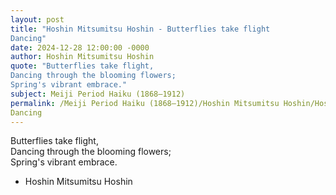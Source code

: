 ```yaml
---
layout: post
title: "Hoshin Mitsumitsu Hoshin - Butterflies take flight  
Dancing"
date: 2024-12-28 12:00:00 -0000
author: Hoshin Mitsumitsu Hoshin
quote: "Butterflies take flight,  
Dancing through the blooming flowers;  
Spring's vibrant embrace."
subject: Meiji Period Haiku (1868–1912)
permalink: /Meiji Period Haiku (1868–1912)/Hoshin Mitsumitsu Hoshin/Hoshin Mitsumitsu Hoshin - Butterflies take flight  
Dancing
---
```


Butterflies take flight,  
Dancing through the blooming flowers;  
Spring's vibrant embrace.

- Hoshin Mitsumitsu Hoshin
